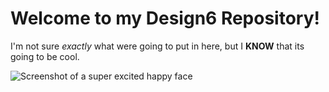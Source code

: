 # Welcome to my Design6 Repository!

I'm not sure *exactly* what were going to put in here, but I **KNOW** that its going to be cool.

![Screenshot of a super excited happy face](https://media.istockphoto.com/id/1041299888/vector/winning-gesture-emoticon.jpg?s=170667a&w=is&k=20&c=5utcPj1avhmD2izmponknDNvX2l0elketke6S_FCirU=)
